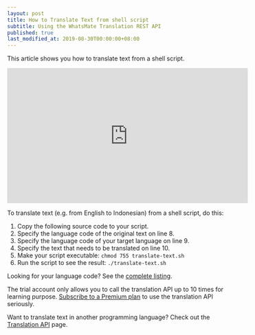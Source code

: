 ```yaml
---
layout: post
title: How to Translate Text from shell script
subtitle: Using the WhatsMate Translation REST API
published: true
last_modified_at: 2019-08-30T00:00:00+08:00
---
```


This article shows you how to translate text from a shell script.


<iframe width="560" height="315" src="https://www.youtube.com/embed/qeOQBpYSszA?rel=0&cc_load_policy=1" frameborder="0" allowfullscreen></iframe>


To translate text (e.g. from English to Indonesian) from a shell script, do this:

1. Copy the following source code to your script.  <script src="https://gist.github.com/whatsmate/0199d2796aadff6ff8631163c1b3efcd.js"></script>
2. Specify the language code of the original text on line 8.
3. Specify the language code of your target language on line 9.
4. Specify the text that needs to be translated on line 10.
5. Make your script executable: `chmod 755 translate-text.sh`
6. Run the script to see the result: `./translate-text.sh`


Looking for your language code? See the <a target="_blank" href="http://api.whatsmate.net/v1/translation/supported-codes">complete listing</a>.


The trial account only allows you to call the translation API up to 10 times for learning purpose. [Subscribe to a Premium plan](https://www.whatsmate.net/translation-subscribe.html) to use the translation API seriously.


Want to translate text in another programming language? Check out the [Translation API](https://www.whatsmate.net/translation-api.html) page.


<br>
<script async src="//pagead2.googlesyndication.com/pagead/js/adsbygoogle.js"></script>
<ins class="adsbygoogle"
     style="display:inline-block;width:728px;height:90px"
     data-ad-client="ca-pub-7383487179928477"
     data-ad-slot="6959057004"></ins>
<script>
(adsbygoogle = window.adsbygoogle || []).push({});
</script>
<br>

